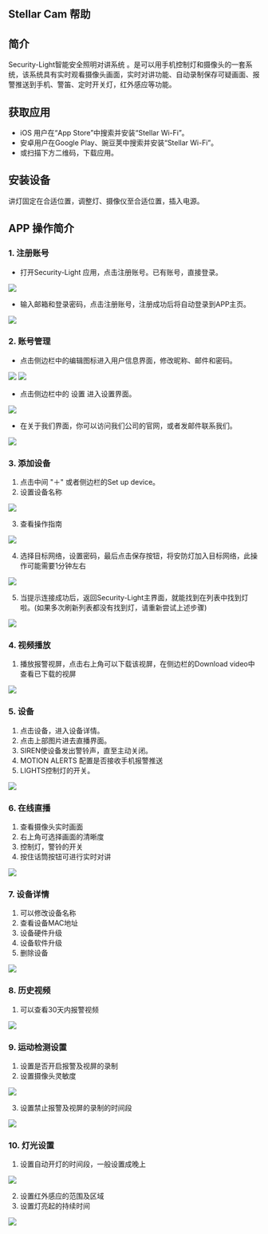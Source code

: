 ## Stellar Cam 帮助

## 简介

Security-Light智能安全照明对讲系统 。是可以用手机控制灯和摄像头的一套系统，该系统具有实时观看摄像头画面，实时对讲功能、自动录制保存可疑画面、报警推送到手机、警笛、定时开关灯，红外感应等功能。

## 获取应用

* iOS 用户在“App Store”中搜索并安装“Stellar Wi-Fi”。 
* 安卓用户在Google Play、豌豆荚中搜索并安装“Stellar Wi-Fi”。 
* 或扫描下方二维码，下载应用。

## 安装设备

讲灯固定在合适位置，调整灯、摄像仪至合适位置，插入电源。

## APP 操作简介

### 1. 注册账号

* 打开Security-Light 应用，点击注册账号。已有账号，直接登录。

![](./images/1.jpg)

* 输入邮箱和登录密码，点击注册账号，注册成功后将自动登录到APP主页。

![](./images/2.jpg)

### 2. 账号管理
* 点击侧边栏中的编辑图标进入用户信息界面，修改昵称、邮件和密码。

![](./images/3.jpg)
![](./images/4.jpg)

* 点击侧边栏中的 设置 进入设置界面。

![](./images/5.jpg)

* 在关于我们界面，你可以访问我们公司的官网，或者发邮件联系我们。

![](./images/6.jpg)
	
### 3. 添加设备

1. 点击中间 "＋" 或者侧边栏的Set up device。
2. 设置设备名称

![](./images/7.jpg)

3. 查看操作指南

![](./images/8.jpg)

4. 选择目标网络，设置密码，最后点击保存按钮，将安防灯加入目标网络，此操作可能需要1分钟左右

![](./images/9.jpg)

5. 当提示连接成功后，返回Security-Light主界面，就能找到在列表中找到灯啦。(如果多次刷新列表都没有找到灯，请重新尝试上述步骤)

![](./images/10.jpg)

### 4. 视频播放

1. 播放报警视屏，点击右上角可以下载该视屏，在侧边栏的Download video中查看已下载的视屏

![](./images/11.jpg)

### 5. 设备

1. 点击设备，进入设备详情。
2. 点击上部图片进去直播界面。
3. SIREN使设备发出警铃声，直至主动关闭。
4. MOTION ALERTS 配置是否接收手机报警推送
5. LIGHTS控制灯的开关。

![](./images/12.jpg)

### 6. 在线直播

1. 查看摄像头实时画面
2. 右上角可选择画面的清晰度
3. 控制灯，警铃的开关
4. 按住话筒按钮可进行实时对讲

![](./images/13.png)
	
### 7. 设备详情

1. 可以修改设备名称
2. 查看设备MAC地址
3. 设备硬件升级
4. 设备软件升级
5. 删除设备

![](./images/14.jpg)
 	
### 8. 历史视频

1. 可以查看30天内报警视频

![](./images/15.jpg)

### 9. 运动检测设置

1. 设置是否开启报警及视屏的录制
2. 设置摄像头灵敏度

![](./images/16.jpg)

3. 设置禁止报警及视屏的录制的时间段

![](./images/17.jpg)
	
### 10. 灯光设置

1. 设置自动开灯的时间段，一般设置成晚上

![](./images/18.jpg)

2. 设置红外感应的范围及区域
3. 设置灯亮起的持续时间

![](./images/19.jpg)







